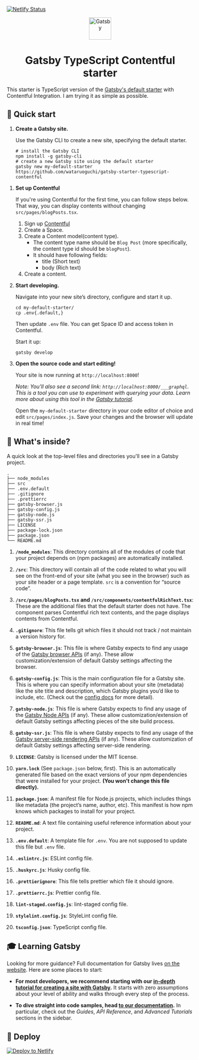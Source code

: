 [![Netlify Status](https://api.netlify.com/api/v1/badges/f23fa703-e16f-4569-b89a-28510e1f6783/deploy-status)](https://app.netlify.com/sites/wataruoguchi-gatsby-starter-typescript-contentful/deploys)

<p align="center">
  <a href="https://www.gatsbyjs.org">
    <img alt="Gatsby" src="https://www.gatsbyjs.org/monogram.svg" width="60" />
  </a>
</p>
<h1 align="center">
  Gatsby TypeScript Contentful starter
</h1>

This starter is TypeScript version of the [Gatsby's default starter](https://github.com/gatsbyjs/gatsby-starter-default) with Contentful Integration. I am trying it as simple as possible.

## 🚀 Quick start

1.  **Create a Gatsby site.**

    Use the Gatsby CLI to create a new site, specifying the default starter.

    ```shell
    # install the Gatsby CLI
    npm install -g gatsby-cli
    # create a new Gatsby site using the default starter
    gatsby new my-default-starter https://github.com/wataruoguchi/gatsby-starter-typescript-contentful
    ```

1)  **Set up Contentful**

    If you're using Contentful for the first time, you can follow steps below. That way, you can display contents without changing `src/pages/blogPosts.tsx`.

    1. Sign up [Contentful](https://www.contentful.com/sign-up/)
    1. Create a Space.
    1. Create a Content model(content type).
       - The content type name should be `Blog Post` (more specifically, the content type id should be `blogPost`).
       - It should have following fields:
         - title (Short text)
         - body (Rich text)
    1. Create a content.

1)  **Start developing.**

    Navigate into your new site’s directory, configure and start it up.

    ```shell
    cd my-default-starter/
    cp .env{.default,}
    ```

    Then update `.env` file. You can get Space ID and access token in Contentful.

    Start it up:

    ```shell
    gatsby develop
    ```

1)  **Open the source code and start editing!**

    Your site is now running at `http://localhost:8000`!

    _Note: You'll also see a second link: _`http://localhost:8000/___graphql`_. This is a tool you can use to experiment with querying your data. Learn more about using this tool in the [Gatsby tutorial](https://www.gatsbyjs.org/tutorial/part-five/#introducing-graphiql)._

    Open the `my-default-starter` directory in your code editor of choice and edit `src/pages/index.js`. Save your changes and the browser will update in real time!

## 🧐 What's inside?

A quick look at the top-level files and directories you'll see in a Gatsby project.

    .
    ├── node_modules
    ├── src
    ├── .env.default
    ├── .gitignore
    ├── .prettierrc
    ├── gatsby-browser.js
    ├── gatsby-config.js
    ├── gatsby-node.js
    ├── gatsby-ssr.js
    ├── LICENSE
    ├── package-lock.json
    ├── package.json
    └── README.md

1.  **`/node_modules`**: This directory contains all of the modules of code that your project depends on (npm packages) are automatically installed.

2.  **`/src`**: This directory will contain all of the code related to what you will see on the front-end of your site (what you see in the browser) such as your site header or a page template. `src` is a convention for “source code”.

3.  **`/src/pages/blogPosts.tsx` and `/src/components/contentfulRichText.tsx`**: These are the additional files that the default starter does not have. The component parses Contentful rich text contents, and the page displays contents from Contentful.

4.  **`.gitignore`**: This file tells git which files it should not track / not maintain a version history for.

5.  **`gatsby-browser.js`**: This file is where Gatsby expects to find any usage of the [Gatsby browser APIs](https://www.gatsbyjs.org/docs/browser-apis/) (if any). These allow customization/extension of default Gatsby settings affecting the browser.

6.  **`gatsby-config.js`**: This is the main configuration file for a Gatsby site. This is where you can specify information about your site (metadata) like the site title and description, which Gatsby plugins you’d like to include, etc. (Check out the [config docs](https://www.gatsbyjs.org/docs/gatsby-config/) for more detail).

7.  **`gatsby-node.js`**: This file is where Gatsby expects to find any usage of the [Gatsby Node APIs](https://www.gatsbyjs.org/docs/node-apis/) (if any). These allow customization/extension of default Gatsby settings affecting pieces of the site build process.

8.  **`gatsby-ssr.js`**: This file is where Gatsby expects to find any usage of the [Gatsby server-side rendering APIs](https://www.gatsbyjs.org/docs/ssr-apis/) (if any). These allow customization of default Gatsby settings affecting server-side rendering.

9.  **`LICENSE`**: Gatsby is licensed under the MIT license.

10. **`yarn.lock`** (See `package.json` below, first). This is an automatically generated file based on the exact versions of your npm dependencies that were installed for your project. **(You won’t change this file directly).**

11. **`package.json`**: A manifest file for Node.js projects, which includes things like metadata (the project’s name, author, etc). This manifest is how npm knows which packages to install for your project.

12. **`README.md`**: A text file containing useful reference information about your project.

13. **`.env.default`**: A template file for `.env`. You are not supposed to update this file but `.env` file.

14. **`.eslintrc.js`**: ESLint config file.

15. **`.huskyrc.js`**: Husky config file.

16. **`.prettierignore`**: This file tells prettier which file it should ignore.

17. **`.prettierrc.js`**: Prettier config file.

18. **`lint-staged.config.js`**: lint-staged config file.

19. **`stylelint.config.js`**: StyleLint config file.

20. **`tsconfig.json`**: TypeScript config file.

## 🎓 Learning Gatsby

Looking for more guidance? Full documentation for Gatsby lives [on the website](https://www.gatsbyjs.org/). Here are some places to start:

- **For most developers, we recommend starting with our [in-depth tutorial for creating a site with Gatsby](https://www.gatsbyjs.org/tutorial/).** It starts with zero assumptions about your level of ability and walks through every step of the process.

- **To dive straight into code samples, head [to our documentation](https://www.gatsbyjs.org/docs/).** In particular, check out the _Guides_, _API Reference_, and _Advanced Tutorials_ sections in the sidebar.

## 💫 Deploy

[![Deploy to Netlify](https://www.netlify.com/img/deploy/button.svg)](https://app.netlify.com/start/deploy?repository=https://github.com/gatsbyjs/gatsby-starter-default)
